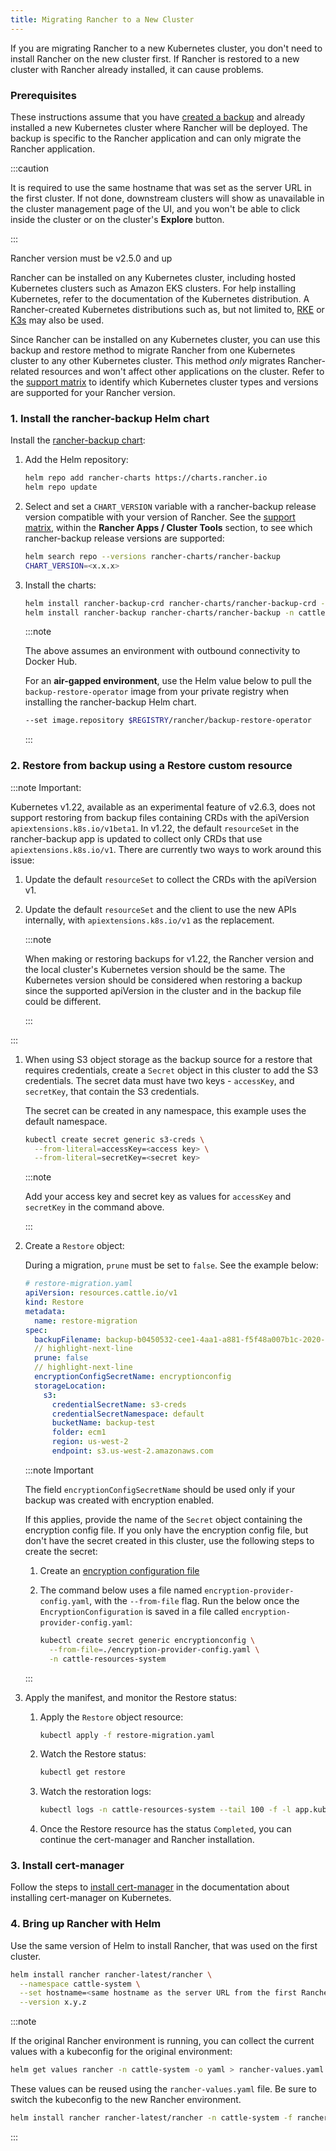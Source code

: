 ```yaml
---
title: Migrating Rancher to a New Cluster
---
```


<head>
  <link rel="canonical" href="https://ranchermanager.docs.rancher.com/how-to-guides/new-user-guides/backup-restore-and-disaster-recovery/migrate-rancher-to-new-cluster"/>
</head>

If you are migrating Rancher to a new Kubernetes cluster, you don't need to install Rancher on the new cluster first. If Rancher is restored to a new cluster with Rancher already installed, it can cause problems.

### Prerequisites

These instructions assume that you have [created a backup](back-up-rancher.md) and already installed a new Kubernetes cluster where Rancher will be deployed. The backup is specific to the Rancher application and can only migrate the Rancher application.

:::caution

It is required to use the same hostname that was set as the server URL in the first cluster. If not done, downstream clusters will show as unavailable in the cluster management page of the UI, and you won't be able to click inside the cluster or on the cluster's <b>Explore</b> button.

:::

Rancher version must be v2.5.0 and up

Rancher can be installed on any Kubernetes cluster, including hosted Kubernetes clusters such as Amazon EKS clusters. For help installing Kubernetes, refer to the documentation of the Kubernetes distribution. A Rancher-created Kubernetes distributions such as, but not limited to, [RKE](https://rke.docs.rancher.com/installation) or [K3s](https://docs.k3s.io/installation) may also be used.

Since Rancher can be installed on any Kubernetes cluster, you can use this backup and restore method to migrate Rancher from one Kubernetes cluster to any other Kubernetes cluster. This method *only* migrates Rancher-related resources and won't affect other applications on the cluster. Refer to the [support matrix](https://www.suse.com/lifecycle/) to identify which Kubernetes cluster types and versions are supported for your Rancher version.

### 1. Install the rancher-backup Helm chart

Install the [rancher-backup chart](https://github.com/rancher/backup-restore-operator/tags):

  1. Add the Helm repository:

     ```bash
     helm repo add rancher-charts https://charts.rancher.io
     helm repo update
     ```

  1. Select and set a `CHART_VERSION` variable with a rancher-backup release version compatible with your version of Rancher. See the [support matrix](https://www.suse.com/suse-rancher/support-matrix/all-supported-versions), within the **Rancher Apps / Cluster Tools** section, to see which rancher-backup release versions are supported:

     ```bash
     helm search repo --versions rancher-charts/rancher-backup
     CHART_VERSION=<x.x.x>
     ```

  1. Install the charts:
   
     ```bash
     helm install rancher-backup-crd rancher-charts/rancher-backup-crd -n cattle-resources-system --create-namespace --version $CHART_VERSION
     helm install rancher-backup rancher-charts/rancher-backup -n cattle-resources-system --version $CHART_VERSION
     ```

     :::note

     The above assumes an environment with outbound connectivity to Docker Hub.

     For an **air-gapped environment**, use the Helm value below to pull the `backup-restore-operator` image from your private registry when installing the rancher-backup Helm chart.

     ```bash
     --set image.repository $REGISTRY/rancher/backup-restore-operator
     ```

     :::

### 2. Restore from backup using a Restore custom resource

:::note Important:

Kubernetes v1.22, available as an experimental feature of v2.6.3, does not support restoring from backup files containing CRDs with the apiVersion `apiextensions.k8s.io/v1beta1`. In v1.22, the default `resourceSet` in the rancher-backup app is updated to collect only CRDs that use `apiextensions.k8s.io/v1`. There are currently two ways to work around this issue:

1. Update the default `resourceSet` to collect the CRDs with the apiVersion v1.
1. Update the default `resourceSet` and the client to use the new APIs internally, with `apiextensions.k8s.io/v1` as the replacement.

    :::note

    When making or restoring backups for v1.22, the Rancher version and the local cluster's Kubernetes version should be the same. The Kubernetes version should be considered when restoring a backup since the supported apiVersion in the cluster and in the backup file could be different.

    :::

:::

1. When using S3 object storage as the backup source for a restore that requires credentials, create a `Secret` object in this cluster to add the S3 credentials. The secret data must have two keys - `accessKey`, and `secretKey`, that contain the S3 credentials.

   The secret can be created in any namespace, this example uses the default namespace.

   ```bash
   kubectl create secret generic s3-creds \
     --from-literal=accessKey=<access key> \
     --from-literal=secretKey=<secret key>
   ```

   :::note

   Add your access key and secret key as values for `accessKey` and `secretKey` in the command above.

   :::

1. Create a `Restore` object:

   During a migration, `prune` must be set to `false`. See the example below:

   ```yaml
   # restore-migration.yaml
   apiVersion: resources.cattle.io/v1
   kind: Restore
   metadata:
     name: restore-migration
   spec:
     backupFilename: backup-b0450532-cee1-4aa1-a881-f5f48a007b1c-2020-09-15T07-27-09Z.tar.gz
     // highlight-next-line
     prune: false
     // highlight-next-line
     encryptionConfigSecretName: encryptionconfig
     storageLocation:
       s3:
         credentialSecretName: s3-creds
         credentialSecretNamespace: default
         bucketName: backup-test
         folder: ecm1
         region: us-west-2
         endpoint: s3.us-west-2.amazonaws.com
   ```

   :::note Important

   The field `encryptionConfigSecretName` should be used only if your backup was created with encryption enabled.

   If this applies, provide the name of the `Secret` object containing the encryption config file. If you only have the encryption config file, but don't have the secret created in this cluster, use the following steps to create the secret:

   1. Create an [encryption configuration file](../../../reference-guides/backup-restore-configuration/backup-configuration.md#encryption)
   1. The command below uses a file named `encryption-provider-config.yaml`, with the `--from-file` flag. Run the below once the `EncryptionConfiguration` is saved in a file called `encryption-provider-config.yaml`:

      ```bash
      kubectl create secret generic encryptionconfig \
        --from-file=./encryption-provider-config.yaml \
        -n cattle-resources-system
      ```

   :::

1. Apply the manifest, and monitor the Restore status:
   1. Apply the `Restore` object resource:

      ```bash
      kubectl apply -f restore-migration.yaml
      ```

   1. Watch the Restore status:
      ```bash
      kubectl get restore
      ```

   1. Watch the restoration logs:
      ```bash
      kubectl logs -n cattle-resources-system --tail 100 -f -l app.kubernetes.io/instance=rancher-backup
      ```

   1. Once the Restore resource has the status `Completed`, you can continue the cert-manager and Rancher installation.

### 3. Install cert-manager

Follow the steps to [install cert-manager](../../../getting-started/installation-and-upgrade/install-upgrade-on-a-kubernetes-cluster/install-upgrade-on-a-kubernetes-cluster.md#4-install-cert-manager) in the documentation about installing cert-manager on Kubernetes.

### 4. Bring up Rancher with Helm

Use the same version of Helm to install Rancher, that was used on the first cluster.

```bash
helm install rancher rancher-latest/rancher \
  --namespace cattle-system \
  --set hostname=<same hostname as the server URL from the first Rancher server> \
  --version x.y.z
```

:::note

If the original Rancher environment is running, you can collect the current values with a kubeconfig for the original environment:

```bash
helm get values rancher -n cattle-system -o yaml > rancher-values.yaml
```

These values can be reused using the `rancher-values.yaml` file. Be sure to switch the kubeconfig to the new Rancher environment.

```bash
helm install rancher rancher-latest/rancher -n cattle-system -f rancher-values.yaml --version x.y.z
```

:::